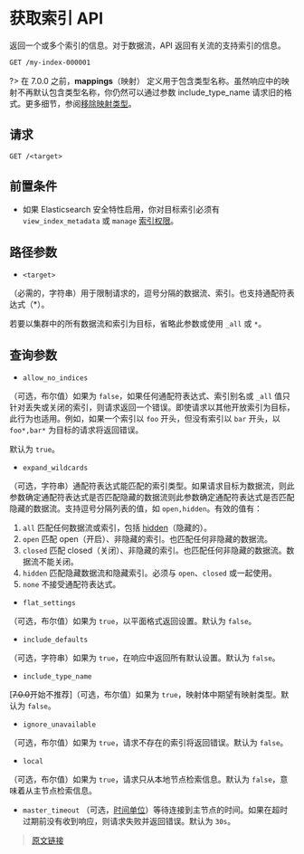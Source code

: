 # 获取索引 API

返回一个或多个索引的信息。对于数据流，API 返回有关流的支持索引的信息。

```bash
GET /my-index-000001
```

?> 在 7.0.0 之前，**mappings**（映射） 定义用于包含类型名称。虽然响应中的映射不再默认包含类型名称，你仍然可以通过参数 include_type_name 请求旧的格式。更多细节，参阅[移除映射类型](/mapping/removal_of_mapping_types)。

## 请求

`GET /<target>`

## 前置条件

- 如果 Elasticsearch 安全特性启用，你对目标索引必须有 `view_index_metadata` 或 `manage` [索引权限](/secure_the_elastic_statck/user_authorization/security_privileges?id=索引权限)。

## 路径参数

- `<target>`

（必需的，字符串）用于限制请求的，逗号分隔的数据流、索引。也支持通配符表达式（*）。

若要以集群中的所有数据流和索引为目标，省略此参数或使用 `_all` 或 `*`。

## 查询参数

- `allow_no_indices`

（可选，布尔值）如果为 `false`，如果任何通配符表达式、索引别名或 `_all` 值只针对丢失或关闭的索引，则请求返回一个错误。即使请求以其他开放索引为目标，此行为也适用。例如，如果一个索引以 `foo` 开头，但没有索引以 `bar` 开头，以 `foo*,bar*` 为目标的请求将返回错误。

默认为 `true`。

- `expand_wildcards`

（可选，字符串）通配符表达式能匹配的索引类型。如果请求目标为数据流，则此参数确定通配符表达式是否匹配隐藏的数据流则此参数确定通配符表达式是否匹配隐藏的数据流。支持逗号分隔列表的值，如 `open,hidden`。有效的值有：

1. `all`
匹配任何数据流或索引，包括 [hidden](/rest_apis/api_convention/multi_target_syntax?id=隐藏数据流和索引)（隐藏的）。
2. `open`
匹配 open（开启）、非隐藏的索引。也匹配任何非隐藏的数据流。
3. `closed`
匹配 closed（关闭）、非隐藏的索引。也匹配任何非隐藏的数据流。数据流不能关闭。
4. `hidden`
匹配隐藏数据流和隐藏索引。必须与 `open`、`closed` 或一起使用。
5. `none`
不接受通配符表达式。

- `flat_settings`

（可选，布尔值）如果为 `true`，以平面格式返回设置。默认为 `false`。

- `include_defaults`

（可选，字符串）如果为 `true`，在响应中返回所有默认设置。默认为 `false`。

- `include_type_name`

[~~7.0.0~~开始不推荐]（可选，布尔值）如果为 `true`，映射体中期望有映射类型。默认为 `false`。

- `ignore_unavailable`

（可选，布尔值）如果为 `true`，请求不存在的索引将返回错误。默认为 `false`。

- `local`

（可选，布尔值）如果为 `true`，请求只从本地节点检索信息。默认为 `false`，意味着从主节点检索信息。

- `master_timeout`
（可选，[时间单位](/rest_apis/api_convention/common_options?id=时间单位)）等待连接到主节点的时间。如果在超时过期前没有收到响应，则请求失败并返回错误。默认为 `30s`。

> [原文链接](https://www.elastic.co/guide/en/elasticsearch/reference/current/indices-get-index.html)
